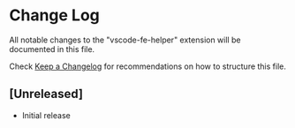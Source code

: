 # Change Log

All notable changes to the "vscode-fe-helper" extension will be documented in this file.

Check [Keep a Changelog](http://keepachangelog.com/) for recommendations on how to structure this file.

## [Unreleased]

- Initial release
